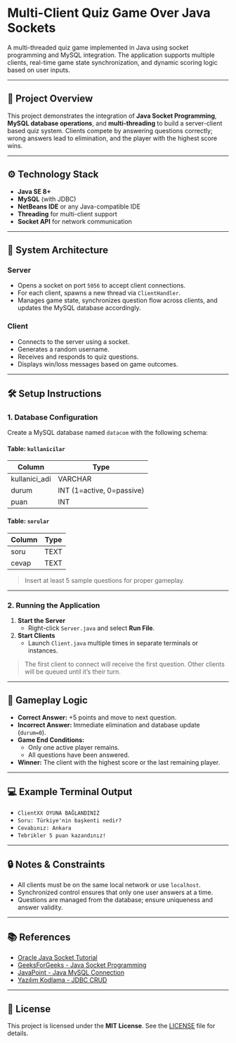 # Multi-Client Quiz Game Over Java Sockets

A multi-threaded quiz game implemented in Java using socket programming and MySQL integration. The application supports multiple clients, real-time game state synchronization, and dynamic scoring logic based on user inputs.

---

## 📌 Project Overview

This project demonstrates the integration of **Java Socket Programming**, **MySQL database operations**, and **multi-threading** to build a server-client based quiz system. Clients compete by answering questions correctly; wrong answers lead to elimination, and the player with the highest score wins.

---

## ⚙️ Technology Stack

- **Java SE 8+**
- **MySQL** (with JDBC)
- **NetBeans IDE** or any Java-compatible IDE
- **Threading** for multi-client support
- **Socket API** for network communication

---

## 🧩 System Architecture

### Server

- Opens a socket on port `5056` to accept client connections.
- For each client, spawns a new thread via `ClientHandler`.
- Manages game state, synchronizes question flow across clients, and updates the MySQL database accordingly.

### Client

- Connects to the server using a socket.
- Generates a random username.
- Receives and responds to quiz questions.
- Displays win/loss messages based on game outcomes.

---

## 🛠️ Setup Instructions

### 1. Database Configuration

Create a MySQL database named `datacom` with the following schema:

#### Table: `kullanicilar`

| Column         | Type      |
|----------------|-----------|
| kullanici_adi  | VARCHAR   |
| durum          | INT (1=active, 0=passive) |
| puan           | INT       |

#### Table: `sorular`

| Column         | Type      |
|----------------|-----------|
| soru           | TEXT      |
| cevap          | TEXT      |

> Insert at least 5 sample questions for proper gameplay.

---

### 2. Running the Application

1. **Start the Server**
   - Right-click `Server.java` and select **Run File**.
2. **Start Clients**
   - Launch `Client.java` multiple times in separate terminals or instances.

> The first client to connect will receive the first question. Other clients will be queued until it’s their turn.

---

## 🧪 Gameplay Logic

- **Correct Answer:** +5 points and move to next question.
- **Incorrect Answer:** Immediate elimination and database update (`durum=0`).
- **Game End Conditions:**
  - Only one active player remains.
  - All questions have been answered.
- **Winner:** The client with the highest score or the last remaining player.

---

## 💻 Example Terminal Output

- `ClientXX OYUNA BAĞLANDINIZ`
- `Soru: Türkiye'nin başkenti nedir?`
- `Cevabınız: Ankara`
- `Tebrikler 5 puan kazandınız!`

---

## 🔒 Notes & Constraints

- All clients must be on the same local network or use `localhost`.
- Synchronized control ensures that only one user answers at a time.
- Questions are managed from the database; ensure uniqueness and answer validity.

---

## 📚 References

- [Oracle Java Socket Tutorial](https://docs.oracle.com/javase/tutorial/networking/sockets/index.html)
- [GeeksForGeeks - Java Socket Programming](https://www.geeksforgeeks.org/socket-programming-in-java/)
- [JavaPoint - Java MySQL Connection](https://www.javatpoint.com/example-to-connect-to-the-mysql-database)
- [Yazılım Kodlama - JDBC CRUD](https://www.yazilimkodlama.com/java/java-mysql-veritabani-baglantisi-select-insert-update-delete/)

---

## 📄 License

This project is licensed under the **MIT License**. See the [LICENSE](./LICENSE) file for details.
